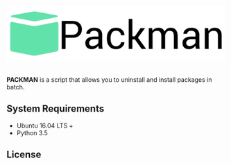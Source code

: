 <div align="center">
  <img src="logo.png"><br><br>
</div>

**PACKMAN** is a script that allows you to uninstall and install packages in batch.

## System Requirements
- Ubuntu 16.04 LTS +
- Python 3.5

## License
